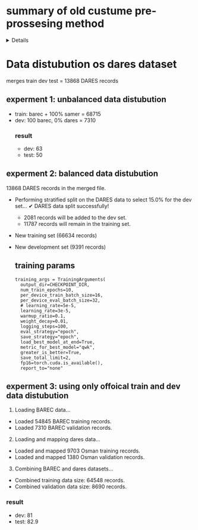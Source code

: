 # summary of old custume pre-prossesing method
<details>
   The Core Strategy: A Hybrid "Two-Brain" Approach

The most important thing to understand is that this isn't a standard, simple model. It uses a hybrid architecture, which is like giving the AI two different ways to "think" about a sentence.

Brain #1: The Deep Language Expert (The Transformer)

This is the aubmindlab/araelectra-base-discriminator model. Think of it as an expert that has read a massive amount of Arabic text. It understands grammar, context, sentence structure, and the subtle nuances of the language.

Its Job: To read the raw sentence and produce a rich numerical representation (an "embedding") that captures its deep meaning.

Brain #2: The Data Scientist (The Feature Engineer)

This part of the code uses the SAMER Lexicon (the .tsv file with word difficulties) to calculate simple, powerful facts about the sentence.

Its Job: To answer questions like: How many words are in this sentence? What's the average difficulty of these words? How many "hard" words (level 4 or 5) does it contain? How many words are so rare they aren't even in the lexicon? These facts are turned into a list of numbers.

The Magic: The code then combines the outputs of both brains. It takes the deep understanding from the Transformer and adds the hard facts from the Feature Engineer. This combined information is then fed into a final decision-making layer to produce the readability score. This hybrid approach is often much more powerful than using either method alone.

Step-by-Step Breakdown of the Code's Actions

Here is the entire process in the order the script executes it:

Step 1: Setup and Configuration

It installs all the necessary Python libraries (transformers, pandas, etc.).

It connects to the Google Drive.

It defines all the important variables, like the model name (araelectra), the number of training folds (N_SPLITS = 5), and the file paths for all the datasets inside the BAREC_Competition folder.

Step 2: Data Loading and Unification

This is one of the most critical parts for the Open Track.

Load BAREC Data (from the CSVs): It reads the train.csv and dev.csv files. Since these files are at the document level, the code intelligently splits the text in the "Sentences" column into individual sentences. Each sentence is given the readability score of the document it came from. This creates the primary, high-quality training data.

Load SAMER Corpus Data (for augmentation): It reads the samer_train.tsv file. This data has levels L3, L4, and L5. The code performs a clever trick called data augmentation: it maps these simple levels to the 1-19 scale (e.g., L3 becomes level 4, L5 becomes level 16). This gives the model thousands of extra sentences to learn from, even if their labels are approximate.

Combine and Shuffle: It mixes the BAREC sentences and the SAMER sentences into one giant training dataset and shuffles it randomly.

Step 3: Feature Engineering with the SAMER Lexicon

The code loads the SAMER-Readability-Lexicon-v2.tsv and turns it into a fast lookup dictionary.

For every single sentence in both the training data and the test data, it calculates 7 numerical features:

Character count

Word count

Average word length

Average word readability score (from the lexicon)

The readability score of the hardest word in the sentence

The number of "difficult" words (score > 4)

The percentage of words not found in the lexicon (a measure of rarity)

Step 4: The K-Fold Cross-Validation Loop

Instead of training just one model, the script uses a robust technique called K-Fold Cross-Validation to build 5 different models.

It splits the entire training dataset into 5 "folds" (or chunks).

It then runs a loop 5 times. In each loop:

It uses 4 of the folds for training and 1 fold for validation.

It initializes a brand new hybrid model.

It trains this model, evaluating it after each epoch and saving only the best version (the one with the highest QWK score on the validation set).

Once the model for that fold is trained, it uses it to make predictions on the official test set. These predictions are stored.

It then cleans up the memory and starts the next fold with a different chunk of data for validation.

Step 5: Ensembling and Creating the Submission File

This is the final step where it combines the results.

Ensembling: You now have 5 different sets of predictions for the test data (one from each of the 5 models). Instead of just picking one, the code averages the predictions for each test sentence. This "wisdom of the crowd" approach almost always produces a more accurate and stable final result.

Final Touches: The averaged predictions (which are decimals) are rounded to the nearest whole number and clipped to ensure they are between 1 and 19.



___

# data pre-processing  

1. Text Normalization (Cleaning)

This is the first and most fundamental step. Raw text from the internet or different sources is often "messy". The goal here is to make it clean and consistent. The script uses the ArabertPreprocessor library, which is specifically designed for Arabic text and performs several cleaning actions:

Removes Diacritics/Tashkeel (التشكيل): It removes vowels and other markings like fatha (ـَ), damma (ـُ), kasra (ـِ), and shadda (ـّ). For most modern Transformer models, this helps reduce the complexity of the vocabulary without losing too much meaning.

Example: الْعَرَبِيَّةُ becomes العربية

Normalizes Alef Variants: It standardizes different forms of the letter Alef (أ, إ, آ) into a single form (ا). This prevents the model from treating words like "أحمد" and "احمد" as completely different words.

Example: أحمد إبراهيم becomes احمد ابراهيم

Normalizes Yaa and Taa Marbuta: It converts the final Yaa (ى) to (ي) and the Taa Marbuta (ة) to Haa (ه). This is a common normalization step.

Example: مَدْرَسَةٌ فِي القَرْيَةِ becomes مدرسه في القريه

Removes Repetitive Characters: It reduces elongated characters used for emphasis.

Example: جمييييييل becomes جميل

Removes Punctuation and Special Characters: It strips out commas, periods, question marks, etc., leaving only the core words.

Why is this done? To simplify the text and reduce the vocabulary size the model has to learn. It makes the model more robust by treating slightly different writings of the same word as identical.

2. Feature Engineering (Creating New Information)

This is where the script acts like a data scientist. Instead of just giving the model the text, it extracts explicit numerical facts (features) about each sentence using the SAMER Lexicon. This gives the model extra clues about readability that might not be obvious from the text alone.

For every single sentence, it calculates these 7 features:

len(text) - Character Count: A simple count of the total number of characters. Longer sentences are often harder to read.

len(words) - Word Count: The total number of words. This is a classic readability metric.

np.mean([len(w) for w in words]) - Average Word Length: The average number of characters per word. Sentences with longer, more complex words (e.g., "استنتاجات") are generally harder than sentences with short words (e.g., "بيت").

np.mean(word_difficulties) - Average Word Readability Score: This is a very powerful feature. The script looks up every word in the SAMER Lexicon, gets its 1-5 difficulty score, and then calculates the average score for the entire sentence. A higher average indicates a more difficult sentence.

np.max(word_difficulties) - Maximum Word Readability Score: This feature captures the difficulty of the single hardest word in the sentence. A sentence might be simple overall but contain one very difficult word (e.g., a scientific term) that makes it hard to understand.

np.sum(np.array(word_difficulties) > 4) - Count of "Hard" Words: This counts how many words in the sentence have a difficulty score of 5 (the highest). This helps the model identify sentences with a lot of advanced vocabulary.

len([w for w in words if w not in lexicon]) / len(words) - Out-of-Vocabulary (OOV) Rate: This calculates the percentage of words in the sentence that are so rare they don't even appear in the 40k-word SAMER Lexicon. A high OOV rate is a strong signal that the sentence contains very specialized or uncommon terminology, making it difficult.

Why is this done? Transformers are great at understanding context, but they can sometimes miss these simple, powerful signals. By feeding these numbers directly into the model, we are explicitly telling it: "Pay attention! This sentence has long words and a high average difficulty."

3. Tokenization (Translating for the AI)

This is the final step to prepare the data for the Transformer model (araelectra). A Transformer doesn't read words; it reads numbers. Tokenization is the process of converting the cleaned text into a sequence of numbers.

WordPiece Tokenization: The script uses a Tokenizer that breaks words down into common sub-word units. For example, a complex word might be broken into a stem and a suffix.

Example: The word المكتبات (libraries) might be tokenized into [ال, مكتب, ات].

Converting to IDs: Each of these sub-word pieces has a unique number (ID) in the model's vocabulary. The tokenizer converts the sequence of pieces into a sequence of numbers.

Example: [ال, مكتب, ات] might become [4, 2590, 778].

Padding and Truncation: All sentences must be the same length to be processed in batches. The tokenizer ensures this by:

Padding: Adding a special [PAD] token (usually with ID 0) to the end of shorter sentences.

Truncation: Cutting off sentences that are longer than the maximum length (set to 256).

Adding Special Tokens: It adds [CLS] at the beginning (a token the model uses to understand the whole sentence) and [SEP] at the end (a separator token).

Creating an Attention Mask: This is a list of 1s and 0s that tells the model which tokens are real words (pay attention to these) and which are just padding (ignore these).

Why is this done? This is the mandatory final step to format the text into the exact numerical input that the Transformer model was designed to accept.
Saving the File: The final predictions are saved into a file named submission_..._hybrid_csv.csv in the Google Drive, perfectly formatted with the required "Sentence ID" and "Prediction" columns.

In summary, the script executes a complete, professional-level machine learning pipeline that intelligently combines multiple data sources, engineers custom features, and uses robust training and ensembling techniques to create the best possible submission file for the competition.



______________




### Data Preprocessing Steps

the model performs a sophisticated, three-stage preprocessing pipeline designed to clean, enrich, and format the Arabic text for the model.

1.  **Text Normalization (Cleaning)**: The first stage cleans the raw text to ensure consistency. The `ArabertPreprocessor` library handles this automatically by:
    * Removing diacritics (Tashkeel) like fatha and damma.
    * Standardizing different forms of the letter Alef (أ, إ, آ) into a single form (ا).
    * Normalizing the final Yaa (ى) to (ي) and Taa Marbuta (ة) to Haa (ه).
    * Reducing elongated characters (e.g., جمييييل becomes جميل).

2.  **Feature Engineering**: The script then extracts 7 explicit numerical features from each sentence using the SAMER Lexicon to give the model extra clues about readability. These features are:
    * Total character count.
    * Total word count.
    * Average word length.
    * Average word readability score (looking up each word in the lexicon).
    * The maximum readability score of the single hardest word in the sentence.
    * A count of "difficult" words (those with a readability score greater than 4).
    * The percentage of words so uncommon they are not found in the SAMER lexicon.

3.  **Tokenization**: The final step translates the cleaned text and engineered features into a numerical format the AI can understand. This involves:
    * Using a WordPiece tokenizer to break words into common sub-word units.
    * Converting these sub-word pieces into unique numerical IDs from the model's vocabulary.
    * Ensuring all sentences have a uniform length by padding shorter sentences and truncating longer ones.
    * Adding special tokens like `[CLS]` (start of sentence) and `[SEP]` (end of sentence).
    * Creating an "attention mask" to tell the model to focus on real tokens and ignore padding.

***

### Implementation Verification



* ✅ **Text Normalization**: This is implemented. The script initializes the preprocessor with `arabert_preprocessor = ArabertPreprocessor(model_name=MODEL_NAME)` and then applies it to the 'text' column of the train, validation, and test dataframes with the line: `df['text'] = df['text'].apply(arabert_preprocessor.preprocess)`.

* ✅ **Feature Engineering**: This is fully implemented in the `get_lexical_features` function. The code in that function calculates the exact 7 features described in the documentation, which are then added as a new 'features' column to each dataframe.

* ✅ **Tokenization**: This is fully implemented within the `ReadabilityDataset` class. The line `self.encodings = tokenizer(texts, truncation=True, padding="max_length", max_length=256)` uses the Hugging Face tokenizer to perform all the described tokenization steps—converting text to IDs, padding, truncating, adding special tokens, and creating an attention mask—in a single, efficient operation.

</details>



# Data distubution os dares dataset

merges train dev test =  13868 DARES records

## experment 1: unbalanced  data distubution

- train: barec + 100% samer = 68715
- dev: 100 barec, 0% dares = 7310
  ### result
  - dev: 63
  - test: 50
 
## experment 2: balanced  data distubution
 
 
13868 DARES records in the merged file.
- Performing stratified split on the DARES data to select 15.0% for the dev set...
✔ DARES data split successfully!
  - 2081 records will be added to the dev set.
  - 11787 records will remain in the training set.

- New training set (66634 records)
- New development set (9391 records)

   ## training params
  ```
  training_args = TrainingArguments(
    output_dir=CHECKPOINT_DIR,
    num_train_epochs=10,
    per_device_train_batch_size=16,
    per_device_eval_batch_size=32,
    # learning_rate=5e-5,
    learning_rate=3e-5,
    warmup_ratio=0.1,
    weight_decay=0.01,
    logging_steps=100,
    eval_strategy="epoch",
    save_strategy="epoch",
    load_best_model_at_end=True,
    metric_for_best_model="qwk",
    greater_is_better=True,
    save_total_limit=2,
    fp16=torch.cuda.is_available(),
    report_to="none"
  ```


## experment 3: using only offoical train and dev  data distubution

1. Loading BAREC data...
  - Loaded 54845 BAREC training records.
  - Loaded 7310 BAREC validation records.

2. Loading and mapping dares data...
  - Loaded and mapped 9703 Osman training records.
  - Loaded and mapped 1380 Osman validation records.

3. Combining BAREC and dares datasets...
  - Combined training data size: 64548 records.
  - Combined validation data size: 8690 records.

### result

- dev: 81
- test: 82.9
